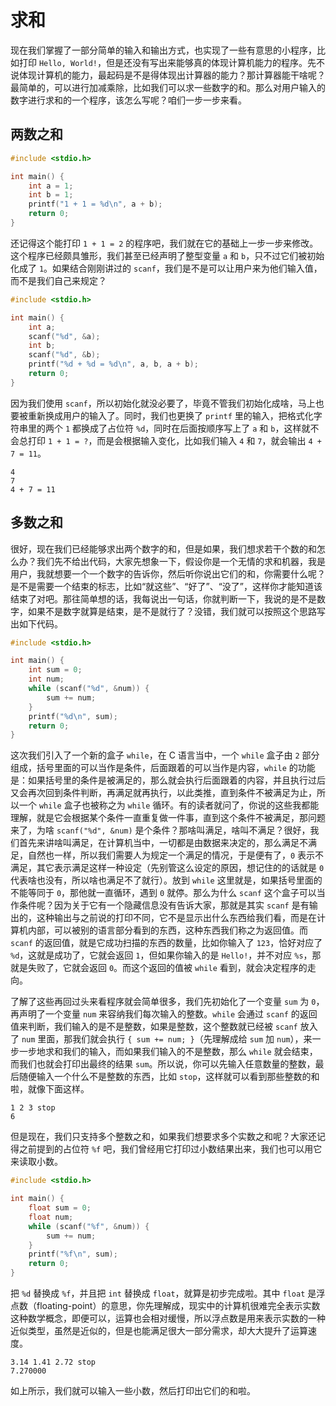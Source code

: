 # 求和

现在我们掌握了一部分简单的输入和输出方式，也实现了一些有意思的小程序，比如打印 `Hello, World!`，但是还没有写出来能够真的体现计算机能力的程序。先不说体现计算机的能力，最起码是不是得体现出计算器的能力？那计算器能干啥呢？最简单的，可以进行加减乘除，比如我们可以求一些数字的和。那么对用户输入的数字进行求和的一个程序，该怎么写呢？咱们一步一步来看。

## 两数之和

```C
#include <stdio.h>

int main() {
    int a = 1;
    int b = 1;
    printf("1 + 1 = %d\n", a + b);
    return 0;
}
```

还记得这个能打印 `1 + 1 = 2` 的程序吧，我们就在它的基础上一步一步来修改。这个程序已经颇具雏形，我们甚至已经声明了整型变量 `a` 和 `b`，只不过它们被初始化成了 `1`。如果结合刚刚讲过的 `scanf`，我们是不是可以让用户来为他们输入值，而不是我们自己来规定？

```C
#include <stdio.h>

int main() {
    int a;
    scanf("%d", &a);
    int b;
    scanf("%d", &b);
    printf("%d + %d = %d\n", a, b, a + b);
    return 0;
}
```

因为我们使用 `scanf`，所以初始化就没必要了，毕竟不管我们初始化成啥，马上也要被重新换成用户的输入了。同时，我们也更换了 `printf` 里的输入，把格式化字符串里的两个 `1` 都换成了占位符 `%d`，同时在后面按顺序写上了 `a` 和 `b`，这样就不会总打印 `1 + 1 = ?`，而是会根据输入变化，比如我们输入 `4` 和 `7`，就会输出 `4 + 7 = 11`。

```
4
7
4 + 7 = 11
```

## 多数之和

很好，现在我们已经能够求出两个数字的和，但是如果，我们想求若干个数的和怎么办？我们先不给出代码，大家先想象一下，假设你是一个无情的求和机器，我是用户，我就想要一个一个数字的告诉你，然后听你说出它们的和，你需要什么呢？是不是需要一个结束的标志，比如“就这些”、“好了”、“没了”，这样你才能知道该结束了对吧。那往简单想的话，我每说出一句话，你就判断一下，我说的是不是数字，如果不是数字就算是结束，是不是就行了？没错，我们就可以按照这个思路写出如下代码。

```C
#include <stdio.h>

int main() {
    int sum = 0;
    int num;
    while (scanf("%d", &num)) {
        sum += num;
    }
    printf("%d\n", sum);
    return 0;
}
```

这次我们引入了一个新的盒子 `while`，在 C 语言当中，一个 `while` 盒子由 `2` 部分组成，括号里面的可以当作是条件，后面跟着的可以当作是内容，`while` 的功能是：如果括号里的条件是被满足的，那么就会执行后面跟着的内容，并且执行过后又会再次回到条件判断，再满足就再执行，以此类推，直到条件不被满足为止，所以一个 `while` 盒子也被称之为 `while` 循环。有的读者就问了，你说的这些我都能理解，就是它会根据某个条件一直重复做一件事，直到这个条件不被满足，那问题来了，为啥 `scanf("%d", &num)` 是个条件？那啥叫满足，啥叫不满足？很好，我们首先来讲啥叫满足，在计算机当中，一切都是由数据来决定的，那么满足不满足，自然也一样，所以我们需要人为规定一个满足的情况，于是便有了，`0` 表示不满足，其它表示满足这样一种设定（先别管这么设定的原因，想记住的的话就是 `0` 代表啥也没有，所以啥也满足不了就行）。放到 `while` 这里就是，如果括号里面的不能等同于 `0`，那他就一直循环，遇到 `0` 就停。那么为什么 `scanf` 这个盒子可以当作条件呢？因为关于它有一个隐藏信息没有告诉大家，那就是其实 `scanf` 是有输出的，这种输出与之前说的打印不同，它不是显示出什么东西给我们看，而是在计算机内部，可以被别的语言部分看到的东西，这种东西我们称之为返回值。而 `scanf` 的返回值，就是它成功扫描的东西的数量，比如你输入了 `123`，恰好对应了 `%d`，这就是成功了，它就会返回 `1`，但如果你输入的是 `Hello!`，并不对应 `%s`，那就是失败了，它就会返回 `0`。而这个返回的值被 `while` 看到，就会决定程序的走向。

了解了这些再回过头来看程序就会简单很多，我们先初始化了一个变量 `sum` 为 `0`，再声明了一个变量 `num` 来容纳我们每次输入的整数。`while` 会通过 `scanf` 的返回值来判断，我们输入的是不是整数，如果是整数，这个整数就已经被 `scanf` 放入了 `num` 里面，那我们就会执行 `{ sum += num; }`（先理解成给 `sum` 加 `num`），来一步一步地求和我们的输入，而如果我们输入的不是整数，那么 `while` 就会结束，而我们也就会打印出最终的结果 `sum`。所以说，你可以先输入任意数量的整数，最后随便输入一个什么不是整数的东西，比如 `stop`，这样就可以看到那些整数的和啦，就像下面这样。

```
1 2 3 stop
6
```

但是现在，我们只支持多个整数之和，如果我们想要求多个实数之和呢？大家还记得之前提到的占位符 `%f` 吧，我们曾经用它打印过小数结果出来，我们也可以用它来读取小数。

```C
#include <stdio.h>

int main() {
    float sum = 0;
    float num;
    while (scanf("%f", &num)) {
        sum += num;
    }
    printf("%f\n", sum);
    return 0;
}
```

把 `%d` 替换成 `%f`，并且把 `int` 替换成 `float`，就算是初步完成啦。其中 `float` 是浮点数（floating-point）的意思，你先理解成，现实中的计算机很难完全表示实数这种数学概念，即便可以，运算也会相对缓慢，所以浮点数是用来表示实数的一种近似类型，虽然是近似的，但是也能满足很大一部分需求，却大大提升了运算速度。

```
3.14 1.41 2.72 stop
7.270000
```

如上所示，我们就可以输入一些小数，然后打印出它们的和啦。
